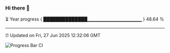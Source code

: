 ### Hi there 👋

⏳ Year progress { ██████████████▁▁▁▁▁▁▁▁▁▁▁▁▁▁▁▁ } 48.64 %

---

⏰ Updated on Fri, 27 Jun 2025 12:32:06 GMT

![Progress Bar CI](https://github.com/liununu/liununu/workflows/Progress%20Bar%20CI/badge.svg)
